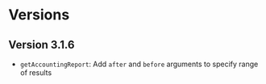 # Versions

## Version 3.1.6

- `getAccountingReport`: Add `after` and `before` arguments to specify range of results
